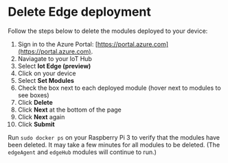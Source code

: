 # Delete Edge deployment

Follow the steps below to delete the modules deployed to your device:

1. Sign in to the Azure Portal: [https://portal.azure.com](https://portal.azure.com).
1. Naviagate to your IoT Hub
1. Select **Iot Edge (preview)**
1. Click on your device
1. Select **Set Modules**
1. Check the box next to each deployed module (hover next to modules to see boxes)
1. Click **Delete**
1. Click **Next** at the bottom of the page
1. Click **Next** again
1. Click **Submit**

Run `sudo docker ps` on your Raspberry Pi 3 to verify that the modules have been deleted. It may take a few minutes for all modules to be deleted. (The `edgeAgent` and `edgeHub` modules will continue to run.)